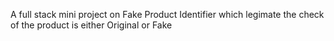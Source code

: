 A full stack mini project on Fake Product Identifier which legimate the check of the product is either Original or Fake
